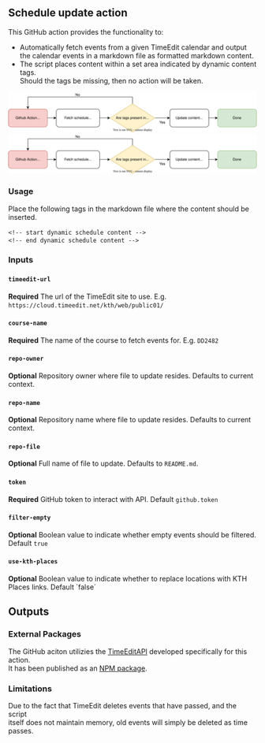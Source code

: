 ## Schedule update action
This GitHub action provides the functionality to:
- Automatically fetch events from a given TimeEdit calendar and
output the calendar events in a markdown file as formatted markdown content.
- The script places content within a set area indicated by dynamic content tags.  
Should the tags be missing, then no action will be taken.


![Alt text](./actionFlowChart.svg)
<img src="./actionFlowChart.svg">

### Usage
Place the following tags in the markdown file where the content should be inserted.
```
<!-- start dynamic schedule content -->
<!-- end dynamic schedule content -->
```
### Inputs
#### `timeedit-url`
**Required** The url of the TimeEdit site to use. E.g. `https://cloud.timeedit.net/kth/web/public01/`  

#### `course-name`
**Required** The name of the course to fetch events for. E.g. `DD2482`
#### `repo-owner`
**Optional** Repository owner where file to update resides. Defaults to current context.

#### `repo-name`
**Optional** Repository name where file to update resides. Defaults to current context.

#### `repo-file`
**Optional** Full name of file to update. Defaults to `README.md`.

#### `token`
**Required** GitHub token to interact with API. Default `github.token`

#### `filter-empty`
**Optional** Boolean value to indicate whether empty events should be filtered. Default `true`

#### `use-kth-places`
**Optional** Boolean value to indicate whether to replace locations with KTH Places links. Default `false´

## Outputs


### External Packages
The GitHub aciton utilizies the [TimeEditAPI](https://github.com/EdmanJohan/TimeEditAPI) developed specifically for this action.  
It has been published as an [NPM package](https://www.npmjs.com/package/simple-timeedit-api).

### Limitations  
Due to the fact that TimeEdit deletes events that have passed, and the script  
itself does not maintain memory, old events will simply be deleted as time passes.
